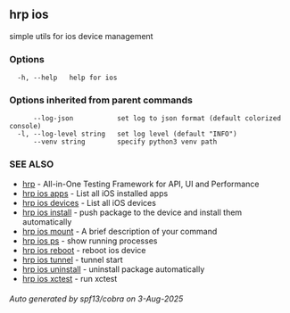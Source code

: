 ## hrp ios

simple utils for ios device management

### Options

```
  -h, --help   help for ios
```

### Options inherited from parent commands

```
      --log-json           set log to json format (default colorized console)
  -l, --log-level string   set log level (default "INFO")
      --venv string        specify python3 venv path
```

### SEE ALSO

* [hrp](hrp.md)	 - All-in-One Testing Framework for API, UI and Performance
* [hrp ios apps](hrp_ios_apps.md)	 - List all iOS installed apps
* [hrp ios devices](hrp_ios_devices.md)	 - List all iOS devices
* [hrp ios install](hrp_ios_install.md)	 - push package to the device and install them automatically
* [hrp ios mount](hrp_ios_mount.md)	 - A brief description of your command
* [hrp ios ps](hrp_ios_ps.md)	 - show running processes
* [hrp ios reboot](hrp_ios_reboot.md)	 - reboot ios device
* [hrp ios tunnel](hrp_ios_tunnel.md)	 - tunnel start
* [hrp ios uninstall](hrp_ios_uninstall.md)	 - uninstall package automatically
* [hrp ios xctest](hrp_ios_xctest.md)	 - run xctest

###### Auto generated by spf13/cobra on 3-Aug-2025
